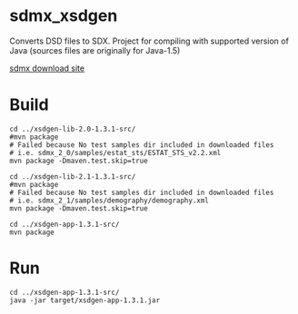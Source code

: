 # sdmx_xsdgen
Converts DSD files to SDX. Project for compiling with supported version of Java (sources files are originally for Java-1.5)

[sdmx download site](https://sdmx.org/?page_id=4696)


# Build

```
cd ../xsdgen-lib-2.0-1.3.1-src/
#mvn package 
# Failed because No test samples dir included in downloaded files
# i.e. sdmx_2_0/samples/estat_sts/ESTAT_STS_v2.2.xml
mvn package -Dmaven.test.skip=true
```

```
cd ../xsdgen-lib-2.1-1.3.1-src/
#mvn package 
# Failed because No test samples dir included in downloaded files
# i.e. sdmx_2_1/samples/demography/demography.xml
mvn package -Dmaven.test.skip=true
```

```
cd ../xsdgen-app-1.3.1-src/
mvn package 
```


# Run
```
cd ../xsdgen-app-1.3.1-src/
java -jar target/xsdgen-app-1.3.1.jar
```

